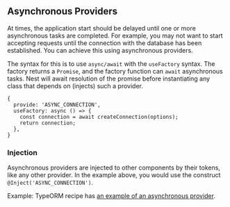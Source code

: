 ## Asynchronous Providers

At times, the application start should be delayed until one or more asynchronous tasks are completed. For example,
you may not want to start accepting requests until the connection with the database has been established.
You can achieve this using asynchronous providers.

The syntax for this is to use `async/await` with the `useFactory` syntax.
The factory returns a `Promise`, and the factory function can `await` asynchronous tasks.
Nest will await resolution of the promise before instantiating any class that depends on (injects) such a provider.
```
{
  provide: 'ASYNC_CONNECTION',
  useFactory: async () => {
    const connection = await createConnection(options);
    return connection;
  },
}
```
### Injection
Asynchronous providers are injected to other components by their tokens, like any other provider.
In the example above, you would use the construct `@Inject('ASYNC_CONNECTION')`.

Example: TypeORM recipe has [an example of an asynchronous provider](https://docs.nestjs.com/recipes/sql-typeorm).
